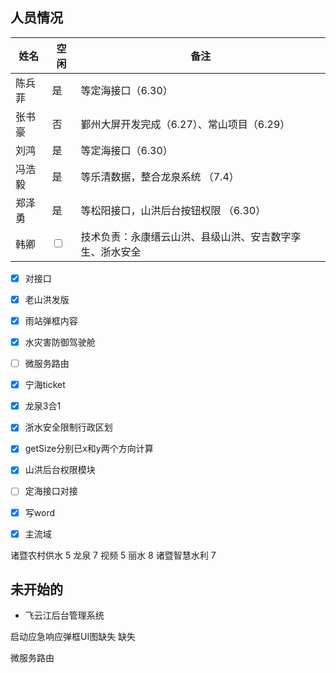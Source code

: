 ## 人员情况
| 姓名   | 空闲                    | 备注                                                     |
| ------ | ----------------------- | -------------------------------------------------------- |
| 陈兵菲 | 是 |   等定海接口（6.30）  |
| 张书豪 | 否 | 鄞州大屏开发完成（6.27）、常山项目（6.29）                             |
| 刘鸿   | 是 | 等定海接口（6.30）                                       |
| 冯浩毅 | 是 | 等乐清数据，整合龙泉系统 （7.4）                           |
| 郑泽勇 | 是 | 等松阳接口，山洪后台按钮权限 （6.30）                                         |
| 韩卿   | <input type="checkbox"> | 技术负责：永康缙云山洪、县级山洪、安吉数字孪生、浙水安全 |

- [x] 对接口
- [x] 老山洪发版
- [x] 雨站弹框内容
- [x] 水灾害防御驾驶舱
- [ ] 微服务路由
- [x] 宁海ticket
- [x] 龙泉3合1
- [x] 浙水安全限制行政区划
- [x] getSize分别已x和y两个方向计算
- [x] 山洪后台权限模块
- [ ] 定海接口对接
- [x] 写word
- [x] 主流域


诸暨农村供水 5
龙泉   7
视频 5
丽水 8
诸暨智慧水利  7


## 未开始的
+ 飞云江后台管理系统


启动应急响应弹框UI图缺失 缺失


微服务路由